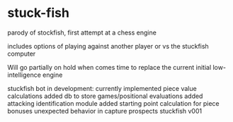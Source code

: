 # stuck-fish
parody of stockfish, first attempt at a chess engine

includes options of playing against another player or vs the stuckfish computer

Will go partially on hold when comes time to replace the current initial low-intelligence engine

stuckfish bot in development:
  currently implemented piece value calculations
  added db to store games/positional evaluations
  added attacking identification module
  added starting point calculation for piece bonuses
  unexpected behavior in capture prospects
stuckfish v001
